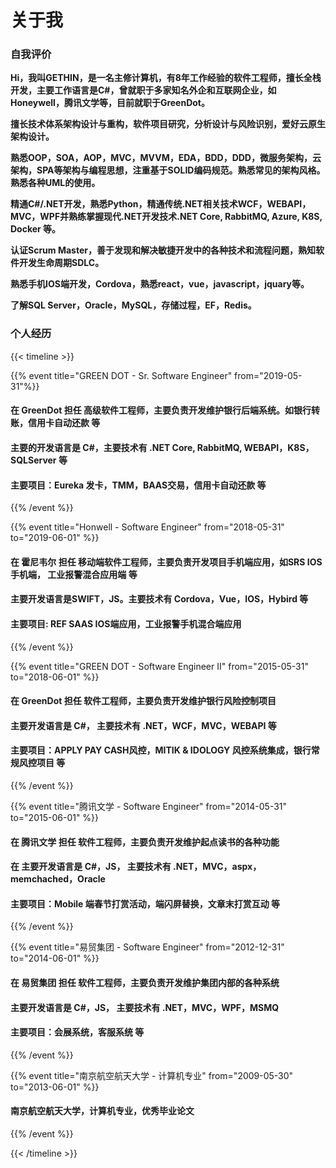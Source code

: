 # 关于我


### 自我评价

**Hi，我叫GETHIN，是一名主修计算机，有8年工作经验的软件工程师，擅长全栈开发，主要工作语言是C#，曾就职于多家知名外企和互联网企业，如Honeywell，腾讯文学等，目前就职于GreenDot。**

**擅长技术体系架构设计与重构，软件项目研究，分析设计与风险识别，爱好云原生架构设计。**

**熟悉OOP，SOA，AOP，MVC，MVVM，EDA，BDD，DDD，微服务架构，云架构，SPA等架构与编程思想，注重基于SOLID编码规范。熟悉常见的架构风格。熟悉各种UML的使用。**

**精通C#/.NET开发，熟悉Python，精通传统.NET相关技术WCF，WEBAPI，MVC，WPF并熟练掌握现代.NET开发技术.NET Core, RabbitMQ, Azure, K8S, Docker 等。**

**认证Scrum Master，善于发现和解决敏捷开发中的各种技术和流程问题，熟知软件开发生命周期SDLC。**

**熟悉手机IOS端开发，Cordova，熟悉react，vue，javascript，jquary等。**

**了解SQL Server，Oracle，MySQL，存储过程，EF，Redis。**

### 个人经历

{{< timeline >}}

{{% event title="GREEN DOT - Sr. Software Engineer" from="2019-05-31"%}}

#### 在 GreenDot 担任 高级软件工程师，主要负责开发维护银行后端系统。如银行转账，信用卡自动还款 等

#### 主要的开发语言是 C#，主要技术有 .NET Core, RabbitMQ, WEBAPI，K8S，SQLServer 等

#### 主要项目：Eureka 发卡，TMM，BAAS交易，信用卡自动还款 等

{{% /event %}}

{{% event title="Honwell - Software Engineer" from="2018-05-31" to="2019-06-01" %}}

#### 在 霍尼韦尔 担任 移动端软件工程师，主要负责开发项目手机端应用，如SRS IOS手机端， 工业报警混合应用端 等

#### 主要开发语言是SWIFT，JS。主要技术有 Cordova，Vue，IOS，Hybird 等

#### 主要项目: REF SAAS IOS端应用，工业报警手机混合端应用

{{% /event %}}

{{% event title="GREEN DOT - Software Engineer II" from="2015-05-31" to="2018-06-01" %}}

#### 在 GreenDot 担任 软件工程师，主要负责开发维护银行风险控制项目

#### 主要开发语言是 C#， 主要技术有 .NET，WCF，MVC，WEBAPI 等

#### 主要项目：APPLY PAY CASH风控，MITIK & IDOLOGY 风控系统集成，银行常规风控项目 等

{{% /event %}}

{{% event title="腾讯文学 - Software Engineer" from="2014-05-31" to="2015-06-01" %}}

#### 在 腾讯文学 担任 软件工程师，主要负责开发维护起点读书的各种功能

#### 在 主要开发语言是 C#，JS， 主要技术有 .NET，MVC，aspx，memchached，Oracle

#### 主要项目：Mobile 端春节打赏活动，端闪屏替换，文章末打赏互动 等

{{% /event %}}

{{% event title="易贸集团 - Software Engineer" from="2012-12-31" to="2014-06-01" %}}

#### 在 易贸集团 担任 软件工程师，主要负责开发维护集团内部的各种系统

#### 主要开发语言是 C#，JS， 主要技术有 .NET，MVC，WPF，MSMQ

#### 主要项目：会展系统，客服系统 等

{{% /event %}}

{{% event title="南京航空航天大学 - 计算机专业" from="2009-05-30" to="2013-06-01" %}}

#### 南京航空航天大学，计算机专业，优秀毕业论文

{{% /event %}}

{{< /timeline >}}

